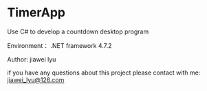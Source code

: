 # TimerApp
Use C# to develop a countdown desktop program

Environment：
.NET framework 4.7.2

Author: jiawei lyu

if you have any questions about this project
please contact with me: jiawei_lyu@126.com

